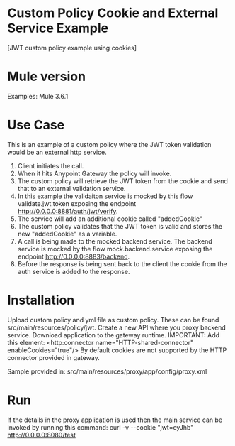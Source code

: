 # Custom Policy Cookie and External Service Example

[JWT custom policy example using cookies]

# Mule version
Examples:
Mule 3.6.1

# Use Case
This is an example of a custom policy where the JWT token validation would be an external http service.
1. Client initiates the call.
2. When it hits Anypoint Gateway the policy will invoke.
3. The custom policy will retrieve the JWT token from the cookie and send that to an external validation service.
4. In this example the validaiton service is mocked by this flow validate.jwt.token exposing the endpoint http://0.0.0.0:8881/auth/jwt/verify.
5. The service will add an additional cookie called "addedCookie"
6. The custom policy validates that the JWT token is valid and stores the new "addedCookie" as a variable.
7. A call is being made to the mocked backend service. The backend service is mocked by the flow mock.backend.service exposing the endpoint http://0.0.0.0:8883/backend.
8. Before the response is being sent back to the client the cookie from the auth service is added to the response. 

# Installation 
Upload custom policy and yml file as custom policy. These can be found src/main/resources/policy/jwt.
Create a new API where you proxy backend service.
Download application to the gateway runtime.
IMPORTANT: Add this element: <http:connector name="HTTP-shared-connector" enableCookies="true"/>
By default cookies are not supported by the HTTP connector provided in gateway.

Sample provided in:
src/main/resources/proxy/app/config/proxy.xml

# Run
If the details in the proxy application is used then the main service can be invoked by running this command:
curl -v --cookie "jwt=eyJhb" http://0.0.0.0:8080/test

